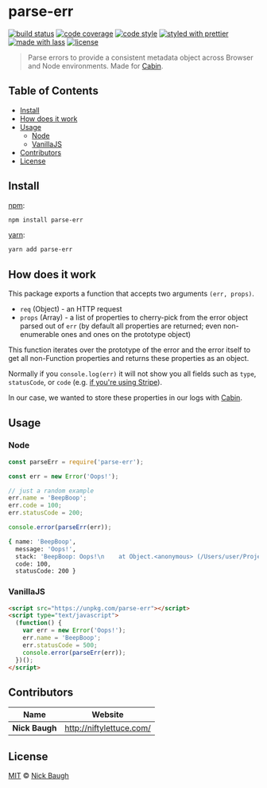 # parse-err

[![build status](https://img.shields.io/travis/niftylettuce/parse-err.svg)](https://travis-ci.org/niftylettuce/parse-err)
[![code coverage](https://img.shields.io/codecov/c/github/niftylettuce/parse-err.svg)](https://codecov.io/gh/niftylettuce/parse-err)
[![code style](https://img.shields.io/badge/code_style-XO-5ed9c7.svg)](https://github.com/sindresorhus/xo)
[![styled with prettier](https://img.shields.io/badge/styled_with-prettier-ff69b4.svg)](https://github.com/prettier/prettier)
[![made with lass](https://img.shields.io/badge/made_with-lass-95CC28.svg)](https://lass.js.org)
[![license](https://img.shields.io/github/license/niftylettuce/parse-err.svg)](LICENSE)

> Parse errors to provide a consistent metadata object across Browser and Node environments. Made for [Cabin][].


## Table of Contents

* [Install](#install)
* [How does it work](#how-does-it-work)
* [Usage](#usage)
  * [Node](#node)
  * [VanillaJS](#vanillajs)
* [Contributors](#contributors)
* [License](#license)


## Install

[npm][]:

```sh
npm install parse-err
```

[yarn][]:

```sh
yarn add parse-err
```


## How does it work

This package exports a function that accepts two arguments `(err, props)`.

* `req` (Object) - an HTTP request
* `props` (Array) - a list of properties to cherry-pick from the error object parsed out of `err` (by default all properties are returned; even non-enumerable ones and ones on the prototype object)

This function iterates over the prototype of the error and the error itself to get all non-Function properties and returns these properties as an object.

Normally if you `console.log(err)` it will not show you all fields such as `type`, `statusCode`, or `code` (e.g. [if you're using Stripe][stripe-error]).

In our case, we wanted to store these properties in our logs with [Cabin][].


## Usage

### Node

```js
const parseErr = require('parse-err');

const err = new Error('Oops!');

// just a random example
err.name = 'BeepBoop';
err.code = 100;
err.statusCode = 200;

console.error(parseErr(err));
```

```sh
{ name: 'BeepBoop',
  message: 'Oops!',
  stack: 'BeepBoop: Oops!\n    at Object.<anonymous> (/Users/user/Projects/parse-err/test.js:3:13)\n    at Module._compile (module.js:652:30)\n    at Object.Module._extensions..js (module.js:663:10)\n    at Module.load (module.js:565:32)\n    at tryModuleLoad (module.js:505:12)\n    at Function.Module._load (module.js:497:3)\n    at Function.Module.runMain (module.js:693:10)\n    at startup (bootstrap_node.js:188:16)\n    at bootstrap_node.js:609:3',
  code: 100,
  statusCode: 200 }
```

### VanillaJS

```html
<script src="https://unpkg.com/parse-err"></script>
<script type="text/javascript">
  (function() {
    var err = new Error('Oops!');
    err.name = 'BeepBoop';
    err.statusCode = 500;
    console.error(parseErr(err));
  })();
</script>
```


## Contributors

| Name           | Website                    |
| -------------- | -------------------------- |
| **Nick Baugh** | <http://niftylettuce.com/> |


## License

[MIT](LICENSE) © [Nick Baugh](http://niftylettuce.com/)


## 

[npm]: https://www.npmjs.com/

[yarn]: https://yarnpkg.com/

[stripe-error]: https://github.com/stripe/stripe-node/blob/3c07d851cf897490d8b93dd4457dda0c4c8e667f/lib/Error.js#L33-L45

[cabin]: https://cabinjs.com
